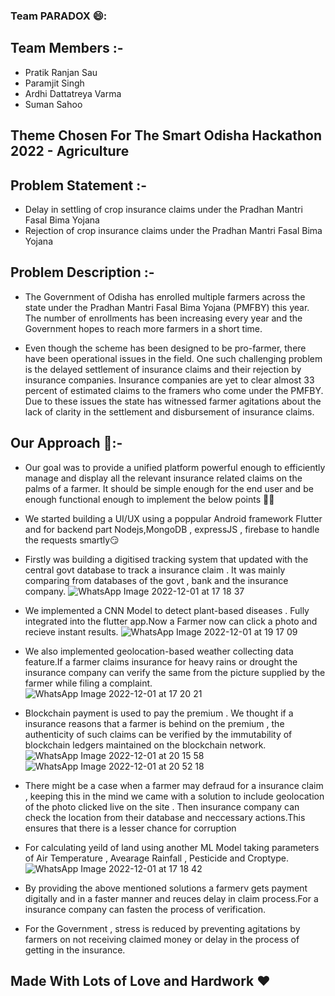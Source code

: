 ### Team PARADOX 😄:

## Team Members :-
  - Pratik Ranjan Sau
  - Paramjit Singh
  - Ardhi Dattatreya Varma
  - Suman Sahoo
 
## Theme Chosen For The **Smart Odisha Hackathon 2022** - **Agriculture**

## Problem Statement :-
  - Delay in settling of crop insurance claims under the Pradhan Mantri Fasal Bima Yojana
  - Rejection of crop insurance claims under the Pradhan Mantri Fasal Bima Yojana

## Problem Description :-
 - The Government of Odisha has enrolled multiple farmers across the state under the Pradhan Mantri Fasal Bima Yojana (PMFBY) this year. The number of enrollments has been increasing every year and the Government hopes to reach more farmers in a short time. 

 - Even though the scheme has been designed to be pro-farmer, there have been operational issues in the field. One such challenging problem is the delayed settlement of insurance claims and their rejection by insurance companies. Insurance companies are yet to clear almost 33 percent of estimated claims to the framers who come under the PMFBY.  Due to these issues the state has witnessed farmer agitations about the lack of clarity in the settlement and disbursement of insurance claims. 

## Our Approach 🤔:-
  - Our goal was to provide a unified platform powerful enough to efficiently manage and display all the relevant insurance related claims on the palms of a farmer.
 It should be simple enough for the end user and be enough functional enough to implement the below points 😮‍💨
 - We started building a UI/UX using a poppular Android framework Flutter and for backend part Nodejs,MongoDB , expressJS , firebase to handle the requests smartly😏
 - Firstly was building a digitised tracking system that updated with the central govt database to track a insurance claim . It was mainly comparing from databases of the govt , bank and the insurance company.
![WhatsApp Image 2022-12-01 at 17 18 37](https://user-images.githubusercontent.com/92082372/205104720-c0f803db-a6f0-4209-a8af-71d44a288905.jpeg)


 - We implemented a CNN Model to detect plant-based diseases . Fully integrated into the flutter app.Now a Farmer now can click a photo and recieve instant results.
![WhatsApp Image 2022-12-01 at 19 17 09](https://user-images.githubusercontent.com/92082372/205104778-ded07132-b473-4bca-b357-389a74a34bac.jpeg)


 - We also implemented geolocation-based weather collecting data feature.If a farmer claims insurance for heavy rains or drought the insurance company can verify the 
 same from the picture supplied by the farmer while filing a complaint.
 ![WhatsApp Image 2022-12-01 at 17 20 21](https://user-images.githubusercontent.com/92082372/205104811-7c95a3b0-e7e8-4217-bc0c-c1f4e6a3c57a.jpeg)
 
 - Blockchain payment is used to pay the premium . We thought if a insurance reasons that a farmer is behind on the premium , the authenticity of such claims can be verified by the immutability of blockchain ledgers maintained on the blockchain network.
 ![WhatsApp Image 2022-12-01 at 20 15 58](https://user-images.githubusercontent.com/92082372/205104852-1eb20347-a97a-459e-821d-abcd45290915.jpeg)
![WhatsApp Image 2022-12-01 at 20 52 18](https://user-images.githubusercontent.com/92082372/205104862-2108dfcb-3af1-4d29-b9c9-6ac09018d793.jpeg)

 
 - There might be a case when a farmer may defraud for a insurance claim , keeping this in the mind we came with a solution to include geolocation of the photo clicked live on the site . Then insurance company can check the location from their database and neccessary actions.This ensures that there is a lesser chance for corruption


- For calculating yeild of land using another ML Model taking parameters of Air Temperature , Avearage Rainfall , Pesticide and Croptype.
![WhatsApp Image 2022-12-01 at 17 18 42](https://user-images.githubusercontent.com/92082372/205104887-a63eb5ce-dc1b-4ea4-82f0-225674f65bae.jpeg)


- By providing the above mentioned solutions a farmerv gets payment digitally and in a faster manner and reuces delay in claim process.For a insurance company can fasten the process of verification.

- For the Government , stress is reduced by preventing agitations by farmers on not receiving claimed money or delay in the process of getting in the insurance.

## Made With Lots of Love and Hardwork ❤️


